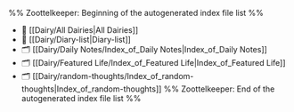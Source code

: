 %% Zoottelkeeper: Beginning of the autogenerated index file list  %%
- 📄 [[Dairy/All Dairies|All Dairies]]
- 📄 [[Dairy/Diary-list|Diary-list]]
- 🗂️ [[Dairy/Daily Notes/Index_of_Daily Notes|Index_of_Daily Notes]]
- 🗂️ [[Dairy/Featured Life/Index_of_Featured Life|Index_of_Featured Life]]
- 🗂️ [[Dairy/random-thoughts/Index_of_random-thoughts|Index_of_random-thoughts]]
%% Zoottelkeeper: End of the autogenerated index file list  %%

